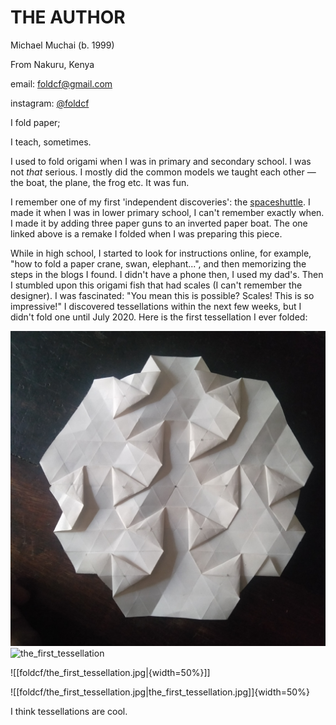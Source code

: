 # THE AUTHOR

Michael Muchai (b. 1999)

From Nakuru, Kenya

email: foldcf@gmail.com

instagram: [@foldcf](https://www.instagram.com/foldcf?igsh=OHp5N3VmdXdzenA4)

I fold paper;

I teach, sometimes.

I used to fold origami when I was in primary and secondary school. I was not *that* serious. I mostly did the common models we taught each other — the boat, the plane, the frog etc. It was fun.

I remember one of my first 'independent discoveries': the [spaceshuttle](./figurative/the_space_shuttle.md). I made it when I was in lower primary school, I can't remember exactly when. I made it by adding three paper guns to an inverted paper boat. The one linked above is a remake I folded when I was preparing this piece.

While in high school, I started to look for instructions online, for example, "how to fold a paper crane, swan, elephant...", and then memorizing the steps in the blogs I found. I didn't have a phone then, I used my dad's. Then I stumbled upon this origami fish that had scales (I can't remember the designer). I was fascinated: "You mean this is possible? Scales! This is so impressive!" I discovered tessellations within the next few weeks, but I didn't fold one until July 2020. Here is the first tessellation I ever folded:




![the_first_tessellation.jpg](./the_first_tessellation.jpg)
<img src="./foldcf/the_first_tessellation.jpg" alt="the_first_tessellation" width="50%"/>

![[foldcf/the_first_tessellation.jpg|{width=50%}]]



![[foldcf/the_first_tessellation.jpg|the_first_tessellation.jpg]]{width=50%}


I think tessellations are cool. 

